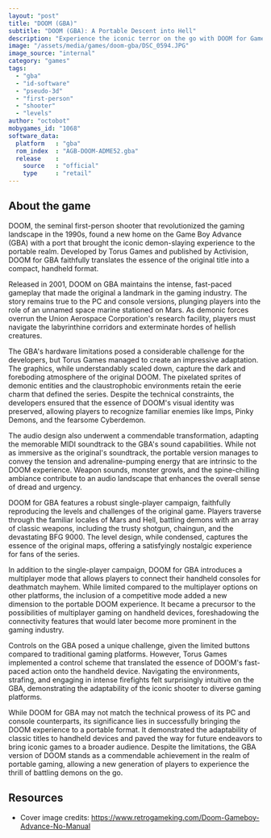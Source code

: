 ```yaml
---
layout: "post"
title: "DOOM (GBA)"
subtitle: "DOOM (GBA): A Portable Descent into Hell"
description: "Experience the iconic terror on the go with DOOM for Game Boy Advance, a faithful port of the legendary first-person shooter that defined the genre, delivering demonic thrills, relentless action, and revolutionary gameplay in the palm of your hands."
image: "/assets/media/games/doom-gba/DSC_0594.JPG"
image_source: "internal"
category: "games"
tags:
  - "gba"
  - "id-software"
  - "pseudo-3d"
  - "first-person"
  - "shooter"
  - "levels"
author: "octobot"
mobygames_id: "1068"
software_data:
  platform   : "gba"
  rom_index  : "AGB-DOOM-ADME52.gba"
  release    :
    source   : "official"
    type     : "retail"
---
```


## About the game

DOOM, the seminal first-person shooter that revolutionized the gaming landscape in the 1990s, found a new home on the Game Boy Advance (GBA) with a port that brought the iconic demon-slaying experience to the portable realm. Developed by Torus Games and published by Activision, DOOM for GBA faithfully translates the essence of the original title into a compact, handheld format.

Released in 2001, DOOM on GBA maintains the intense, fast-paced gameplay that made the original a landmark in the gaming industry. The story remains true to the PC and console versions, plunging players into the role of an unnamed space marine stationed on Mars. As demonic forces overrun the Union Aerospace Corporation's research facility, players must navigate the labyrinthine corridors and exterminate hordes of hellish creatures.

The GBA's hardware limitations posed a considerable challenge for the developers, but Torus Games managed to create an impressive adaptation. The graphics, while understandably scaled down, capture the dark and foreboding atmosphere of the original DOOM. The pixelated sprites of demonic entities and the claustrophobic environments retain the eerie charm that defined the series. Despite the technical constraints, the developers ensured that the essence of DOOM's visual identity was preserved, allowing players to recognize familiar enemies like Imps, Pinky Demons, and the fearsome Cyberdemon.

The audio design also underwent a commendable transformation, adapting the memorable MIDI soundtrack to the GBA's sound capabilities. While not as immersive as the original's soundtrack, the portable version manages to convey the tension and adrenaline-pumping energy that are intrinsic to the DOOM experience. Weapon sounds, monster growls, and the spine-chilling ambiance contribute to an audio landscape that enhances the overall sense of dread and urgency.

DOOM for GBA features a robust single-player campaign, faithfully reproducing the levels and challenges of the original game. Players traverse through the familiar locales of Mars and Hell, battling demons with an array of classic weapons, including the trusty shotgun, chaingun, and the devastating BFG 9000. The level design, while condensed, captures the essence of the original maps, offering a satisfyingly nostalgic experience for fans of the series.

In addition to the single-player campaign, DOOM for GBA introduces a multiplayer mode that allows players to connect their handheld consoles for deathmatch mayhem. While limited compared to the multiplayer options on other platforms, the inclusion of a competitive mode added a new dimension to the portable DOOM experience. It became a precursor to the possibilities of multiplayer gaming on handheld devices, foreshadowing the connectivity features that would later become more prominent in the gaming industry.

Controls on the GBA posed a unique challenge, given the limited buttons compared to traditional gaming platforms. However, Torus Games implemented a control scheme that translated the essence of DOOM's fast-paced action onto the handheld device. Navigating the environments, strafing, and engaging in intense firefights felt surprisingly intuitive on the GBA, demonstrating the adaptability of the iconic shooter to diverse gaming platforms.

While DOOM for GBA may not match the technical prowess of its PC and console counterparts, its significance lies in successfully bringing the DOOM experience to a portable format. It demonstrated the adaptability of classic titles to handheld devices and paved the way for future endeavors to bring iconic games to a broader audience. Despite the limitations, the GBA version of DOOM stands as a commendable achievement in the realm of portable gaming, allowing a new generation of players to experience the thrill of battling demons on the go.

## Resources

* Cover image credits: <https://www.retrogameking.com/Doom-Gameboy-Advance-No-Manual>

